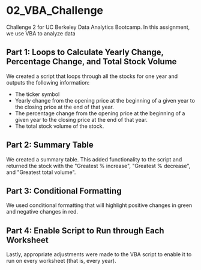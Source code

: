 # 02_VBA_Challenge
Challenge 2 for UC Berkeley Data Analytics Bootcamp. In this assignment, we use VBA to analyze data

## Part  1: Loops to Calculate Yearly Change, Percentage Change, and Total Stock Volume
We created a script that loops through all the stocks for one year and outputs the following information:
  - The ticker symbol
  - Yearly change from the opening price at the beginning of a given year to the closing price at the end of that year.
  - The percentage change from the opening price at the beginning of a given year to the closing price at the end of that year.
  - The total stock volume of the stock. 

## Part 2: Summary Table
We created a summary table. This added functionality to the script and returned the stock with the "Greatest % increase", "Greatest % decrease", and "Greatest total volume". 

## Part 3: Conditional Formatting
We used conditional formatting that will highlight positive changes in green and negative changes in red.

## Part 4: Enable Script to Run through Each Worksheet
Lastly, appropriate adjustments were made to the VBA script to enable it to run on every worksheet (that is, every year).


